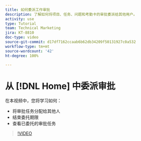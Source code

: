 ```yaml
---
title: 如何委派工作审批
description: 了解如何将项目、任务、问题和考勤卡的审批委派给其他用户。
activity: use
type: Tutorial
team: Technical Marketing
jira: KT-8810
doc-type: video
source-git-commit: d17df7162ccaab6b62db34209f50131927c0a532
workflow-type: tm+mt
source-wordcount: '42'
ht-degree: 100%

---
```


# 从 [!DNL Home] 中委派审批

在本视频中，您将学习如何：

* 将审批任务分配给其他人
* 结束委托期限
* 查看已委托的审批任务

>[!VIDEO](https://video.tv.adobe.com/v/336094/?quality=12&learn=on&enablevpops)

<!---
learn more URLS
Delegate approval request
--->
